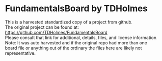 
# FundamentalsBoard by TDHolmes  
This is a harvested standardized copy of a project from github.  
The original project can be found at:  
https://github.com/TDHolmes/FundamentalsBoard  
Please consult that link for additional, details, files, and license information.  
Note: It was auto harvested and if the original repo had more than one board file or anything out of the ordinary the files here are likely not representative.  
    